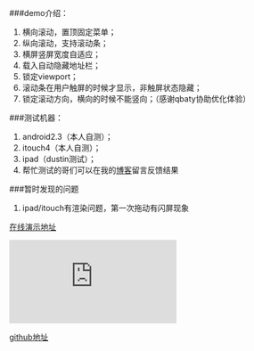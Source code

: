 ###demo介绍：
1. 横向滚动，置顶固定菜单；
2. 纵向滚动，支持滚动条；
3. 横屏竖屏宽度自适应；
4. 载入自动隐藏地址栏；
5. 锁定viewport；
6. 滚动条在用户触屏的时候才显示，非触屏状态隐藏；
7. 锁定滚动方向，横向的时候不能竖向；（感谢qbaty协助优化体验）

###测试机器：
1. android2.3（本人自测）；
2. itouch4（本人自测）；
3. ipad（dustin测试）；
4. 帮忙测试的哥们可以在我的[博客](http://www.xiaoqiang.org/mobile-web/webapp-frame.html)留言反馈结果  

###暂时发现的问题
1. ipad/itouch有渲染问题，第一次拖动有闪屏现象

[在线演示地址](http://xiaoqiang.org/demo/webapp/index.html)  

![二维码地址](https://chart.googleapis.com/chart?cht=qr&chs=200x200&choe=UTF-8&chld=L|4&chl=http%3A%2F%2Fxiaoqiang.org%2Fdemo%2Fwebapp%2Findex.html)  

[github地址](https://github.com/xiaoqiang/webapp)
